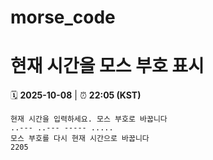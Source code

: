 # morse_code
# 현재 시간을 모스 부호 표시
<!-- MORSE_TIME_START -->
🗓️ **2025-10-08** | ⏰ **22:05 (KST)**

```
현재 시간을 입력하세요. 모스 부호로 바꿉니다
..--- ..--- ----- .....
모스 부호를 다시 현재 시간으로 바꿉니다
2205
```
<!-- MORSE_TIME_END -->
